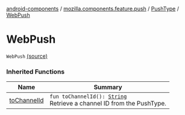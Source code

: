 [android-components](../../index.md) / [mozilla.components.feature.push](../index.md) / [PushType](index.md) / [WebPush](./-web-push.md)

# WebPush

`WebPush` [(source)](https://github.com/mozilla-mobile/android-components/blob/master/components/feature/push/src/main/java/mozilla/components/feature/push/AutoPushFeature.kt#L297)

### Inherited Functions

| Name | Summary |
|---|---|
| [toChannelId](to-channel-id.md) | `fun toChannelId(): `[`String`](https://kotlinlang.org/api/latest/jvm/stdlib/kotlin/-string/index.html)<br>Retrieve a channel ID from the PushType. |
